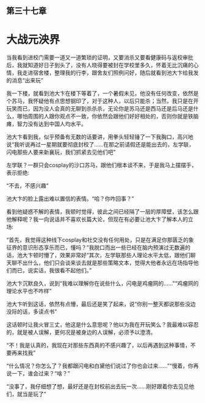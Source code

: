 ## ﻿第三十七章

# 大战元泱界

当我看到进校门需要一道又一道繁琐的证明，又要消杀又要看健康码与返校审批后，我就知道好日子到头了，没有人晓得要被封在学校里多久，怀着无比沉痛的心情，我走进宿舍楼，整理我的行李，跟舍友们照例问好，随后就看到池大卞给我发的消息“出来玩”

我一下楼，就看到池大卞在楼下等着了，一个暑假未见，他没有任何改变，依然是个苏马，我怀疑他有点思想钢印了，对于这种人，以后只能杀；当然，﻿我只是在开玩笑而已，因为没人会真的无聊到杀杀杀，无论你是苏马还是西马还是后马还是什么，哪怕周围的人跟你观点不一致，你依然会跟他们好好相处的，否则你就是铁脑瘫，智力没有达到中国人均水平。

池大卞看到我，似乎预备有无数的话要讲，用拳头轻轻锤了一下我胸口，高兴地说“我听说再过一星期就要彻底封校了……在那之前请假还是能出去的，左学联，闪电那些人要来新襄玩，我们抓紧去见他们吧”

左学联？一群只会cosplay的沙口苏马，跟他们根本谈不来，于是我马上摆摆手，表示拒绝:

﻿“不去，不感兴趣”

池大卞的脸上露出难以置信的表情。“哈？你咋回事？”

看到他疑惑不解的表情，我顿时觉得，彼此之间已经隔了一层的厚障壁，该怎么跟他解释呢？我一向说话并不喜欢长篇大论，但现在有必要让池大卞了解本人的立场:

“首先，我觉得这种线下cosplay和社交没有任何用处，只是在满足你那匮乏的象征界的意识形态享乐而已，懂吗？”我脱口而出一些已经在脑内预演过无数遍的话，池大卞顿时懵了，效果非常好“其次，左学联那些人理论水平太低，跟他们聊天聊不出什么，他们只会谈来谈去﻿就是那些策略文本，觉得大他者永远在场指导他们而已，说实话，我很看不起他们。”

池大卞沉默良久，说到“我难以理解你在说些什么，闪电是鸡瘤网的……”“鸡瘤网的理论水平也不咋样”

池大卞听到这话，依然有点懵，最后还是笑了起来，说“你别一整天都说那些没边没际的话，多读点书”

这话顿时让我火冒三丈，他这是什么意思呢？他以为我在开玩笑么？我最难以容忍的，就是被人误解，更何况是被身边的人误解，必须予以澄清。

“不！我是认真的，我现在对那些东西真的不感兴趣了，以后再遇到这种事情，不要再来找我”

“什么情况？你怎么了？我都跟闪电和白黛他们说过了你也会过来……”﻿“慢着，你再说一下，谁会过来？“啥？”

“没事了，我仔细想了想，最好还是在封校前出去玩一次……刚好跟着你去见见他们，就当是玩了”

